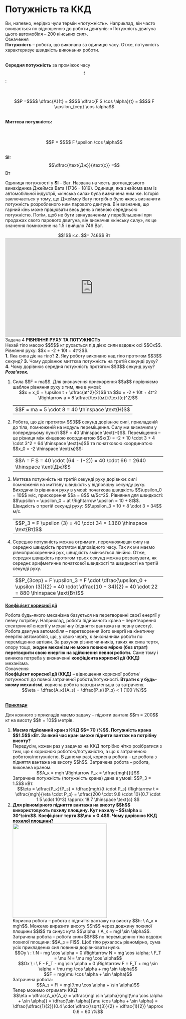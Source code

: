 # Потужнiсть та ККД

<div class="space">Ви, напевно, нерiдко чули термiн «потужнiсть». Наприклад, вiн часто вживається по вiдношенню до роботи двигунiв: «Потужнiсть двигуна цього автомобiля – 200 кiнських сил».</div>

<div class="eoz-wrap">
<span class="eoz">Означення</span>
<div class="eoz-text">
<span class="p1"><b>Потужнiсть</b></span> – робота, що виконана за одиницю часу. Отже, потужнiсть характеризує швидкiсть виконання роботи.

<br>
<br>

<span class="p1"><b>Середня потужнiсть</b></span> за промiжок часу $$t$$:

<br>
<br>

<center>$$P =$$$$ \dfrac{A}{t} = $$$$ \dfrac{F S \cos \alpha}{t} = $$$$ F \upsilon_{сер} \cos \alpha$$</center>

<br>

<span class="p1"><b>Миттєва потужнiсть:</b></span>

<br>
<br>

<center>$$P = $$$$ F \upsilon \cos \alpha$$</center>

<br>

<span class="p1"><b>SI:</b></span> $$\dfrac{\text{Дж}}{\text{с}} =$$ Вт
</div>
</div>

<p class="p3">Одиниця потужностi у <b>SI</b> – Ват. Названа на честь шотландського винахiдника Джеймса Вата (1736 - 1819). Одиниця, яка знайома вам iз автомобiльної iндустрiї, «кiнська сила» була визначена ним же. Iсторiя заключається у тому, що Джеймсу Вату потрiбно було якось визначити потужнiсть розробленого ним парового двигуна. Вiн визначив, що гарний кiнь може працювати весь день з певною середньою потужнiстю. Потiм, щоб не бути звинуваченим у перебiльшеннi при продажах свого парового двигуна, вiн визначив «кiнську силу», як це значення помножене на 1.5 i вийшло 746 Ват.</p>

<div class="space" align="center">$$1$$ к.с. $$= 746$$ Вт</div>

<div class="space"><div class="fluidMedia">
<iframe width="560" height="315" src="https://www.youtube.com/embed/F60gyQ5Cmwc" frameborder="0" allowfullscreen></iframe>
</div>
<div class="popup">
</div></div>

<div class="task-wrap">
<span class="task">Задача 4</span> <b>РIВНЯННЯ РУХУ ТА ПОТУЖНIСТЬ</b>
<div class="task-text">
Нехай тiло масою $$5$$ кг рухається пiд дiєю сили вздовж осi $$Ox$$. Рiвняння руху: $$x = -2 + 10t + 4t^2$$.
<br>
<div class="space"><b>1.</b> Яка сила дiє на тiло? <b>2.</b> Яку роботу виконано над тiло протягом $$3$$ секунд? <b>3.</b> Чому дорiвнює миттєва потужнiсть на третiй секундi руху? <b>4.</b> Чому дорiвнює середня потужнiсть протягом $$3$$ секунд руху?</div>

<div class="space"><b><i>Розв’язок.</i></b></div>

<ol>
<div class="space"><li>
Сила $$F = ma$$. Для визначення прискорення $$a$$ порiвняємо шаблон рiвняння руху з тим, яке в умовi:</div>

<div class="space" align="center">$$x = x_0 + \upsilon t + \dfrac{at^2}{2}$$ та $$x = -2 + 10t + 4t^2 \Rightarrow a = 8 \dfrac{\text{м}}{\text{с}^2}$$</div>

<div class="space"><div class="centered-table-wrapper">
<table class="centered-table">
<tr class="eq">
<td class="eq">
<p1>$$F = ma = 5 \cdot 8 = 40 \thinspace \text{Н}$$</p1>
</td>
</tr>
</table></div></div>
</li>
<div class="space"><li>Робота, що дiє протягом $$3$$ секунд дорiвнює силi, прикладенiй до тiла, помноженiй на модуль перемiщення. Силу ми визначили у попередньому пунктi $$F = 40 \thinspace \text{Н}$$. Перемiщення – це рiзниця мiж кiнцевою координатою $$x(3) = -2 + 10 \cdot 3 + 4 \cdot 3^2 = 64 \thinspace \text{м}$$ та початковою координатою $$x_0 = -2 \thinspace \text{м}$$:</div>

<div class="space"><div class="centered-table-wrapper">
<table class="centered-table">
<tr class="eq">
<td class="eq">
<p1>$$A = F S = 40 \cdot (64 - (-2)) = 40 \cdot 66 = 2640 \thinspace \text{Дж}$$</p1>
</td>
</tr>
</table></div></div>
</li>
<div class="space"><li>
Миттєва потужнiсть на третiй секундi руху дорiвнює силi помноженiй на миттєву швидкiсть у вiдповiдну секунду руху. Виходячи iз рiвняння руху в умовi: початкова швидкiсть $$\upsilon_0 = 10$$ м/c, прискорення $$a = 8$$ м/$с^2$. Рiвняння для швидкостi: $$\upsilon = \upsilon_0 + at \Rightarrow \upsilon = 10 + 8t$$. Швидкiсть о третiй секундi руху: $$\upsilon_3 = 10 + 8 \cdot 3 = 34$$ м/с.</div>

<div class="space"><div class="centered-table-wrapper">
<table class="centered-table">
<tr class="eq">
<td class="eq">
<p1>$$P_3 = F \upsilon (3) = 40 \cdot 34 = 1360 \thinspace \text{Вт}$$</p1>
</td>
</tr>
</table></div></div>
</li>
<div class="space"><li>
Середню потужнiсть можна отримати, перемноживши силу на середню швидкiсть протягом вiдповiдного часу. Так як ми маємо рiвноприскоренний рух, швидкiсть змiнюється лiнiйно. Отже, середня швидкiсть протягом трьох секунд можна розрахувати, як середнє арифметичне початкової швидкостi та швидкостi на третiй секундi руху.</div>

<div class="space"><div class="centered-table-wrapper">
<table class="centered-table">
<tr class="eq">
<td class="eq">
<p1>$$P_{3сер} = F \upsilon_3 = F \cdot \dfrac{\upsilon_0 + \upsilon (3)}{2} = 40 \cdot \dfrac{10 + 34}{2} = 40 \cdot 22 = 880 \thinspace \text{Вт}$$</p1>
</td>
</tr>
</table></div></div>
</li>
</ol>
</div>
</div>

<div class="space"><p class="p3"><span class="p1"><b><u>Коефiцiєнт корисної дiї</u></b></span></p></div>

<div class="space">Робота будь-якого механiзма базується на перетвореннi своєї енергiї у певну потрiбну. Наприклад, робота пiдйомного крана – перетворення електричної енергiї у механiчну (пiдняття вантажа на певну висоту). Робота двигуна автомобiля – перетворення його енергiї на кiнетичну енергiю автомобiля, що, у свою чергу, є виконанням роботи по перемiщенню автiвки. За рахунок рiзних чинникiв, таких як сила тертя, опору тощо, <b>жоден механiзм не може повною мiрою (без втрат) перетворити свою енергiю на здiйснення певної роботи.</b> Саме тому i виникла потреба у визначеннi <span class="p1"><b>коефiцiєнта корисної дiї (ККД)</b></span> механiзма.</div>

<div class="eoz-wrap">
<span class="eoz">Означення</span>
<div class="eoz-text">
<div class="space"><span class="p1"><b>Коефiцiєнт корисної дiї (ККД)</span></b> – вiдношення корисної роботи/потужностi до повної затраченої роботи/потужностi. <b>Втрати є у будь-якому механiзмi</b>, корисна робота завжди меньша за затрачену.</div>

<div align="center">$$\eta = \dfrac{A_к}{A_з} = \dfrac{P_к}{P_з} < 1 (100 \%)$$</div>
<br>
</div>
</div>

<div class="space"><p class="p3"><span class="p1"><b><u>Приклади</u></b></span></p></div>

<div class="space"><p class="p3">Для кожного з прикладiв маємо задачу – пiдняти вантаж $$m = 200$$ кг на висоту $$h = 10$$ метрів.</p></div>

<ol>
<div class="space"><b><li>
Маємо пiдйомний кран з ККД $$= 70 \%$$. Потужнiсть крана $$1.5$$ кВт. За який час кран зможе пiдняти вантаж на потрiбну висоту?</b></div>

<div class="space">Передусiм, кожен раз у задачах на ККД потрiбно чiтко розiбратися з тим, що є корисною роботою/потужнiстю, а що є затраченою роботою/потужнiстю. В даному разi, корисна робота – це робота з пiдняття вантажа на висоту $$h$$. Затрачена робота – робота, виконана краном.</div>

<div class="space" align="center">$$A_к = mgh \Rightarrow P_к  = \dfrac{mgh}{t}$$</div>

<div class="space">Затрачена потужнiсть (потужнiсть крана) дана в умовi: $$P_З = 1.5$$ кВт.</div>

<div class="space" align="center">$$\eta = \dfrac{P_к}{P_з} = \dfrac{mgh}{t \cdot P_з} \Rightarrow t = \dfrac{mgh}{\eta \cdot P_з} = \dfrac{200 \cdot 9.8 \cdot 10}{0.7 \cdot 1.5 \cdot 10^3} \approx 18.7 \thinspace \text{c} $$</div>
</li>
<div class="space"><b><li>
Для рiвномiрного пiдняття вантажа на висоту $$h$$ використовують похилу площину. Кут нахилу – $$\alpha = 30^\circ$$. Коефiцiєнт тертя $$\mu = 0.4$$. Чому дорiвнює ККД похилої площини?</b></div>

<div class="space"><img class="image" width="300"  src="https://rawgit.com/chudaol/ed-era-book-physics/master/images/chapter_7/19.png"></div>

<div class="space">Корисна робота – робота з пiдняття вантажу на висоту $$h: \ A_к = mgh$$. Можемо виразити висоту $$h$$ через довжину похилої площини $$l$$ та синус кута $$\alpha: \ A_к = mgl \sin \alpha$$. Затрачена робота – робота сили $$F$$ по перемiщенню тiла вздовж похилої площини: $$A_з = Fl$$. Щоб тiло рухалось рiвномiрно, сума усiх прикладених сил повинна дорiвнювати нулю.</div>

<div class="space" align="center">$$Oy \ : \ N - mg \cos \alpha = 0 \Rightarrow N = mg \cos \alpha; \ F_Т = \mu N = \mu mg \cos \alpha$$</div>

<div class="space" align="center">$$Ox \ : \ F - F_Т - mg \sin \alpha = 0 \Rightarrow F = F_Т + mg \sin \alpha = \mu mg \cos \alpha + mg \sin \alpha$$</div>

<div class="space" align="center">$$F =  mg(\mu \cos \alpha + \sin \alpha)$$</div>

<div class="space">Затрачена робота:</div>

<div class="space" align="center">$$A_з = Fl = mgl(\mu \cos \alpha + \sin \alpha)$$</div>

<div class="space">Тепер можемо отримати ККД:</div>

<div align="center">$$\eta = \dfrac{A_к}{A_з} = \dfrac{mgl \sin \alpha}{mgl(\mu \cos \alpha + \sin \alpha)} = \dfrac{\sin \alpha}{\mu \cos \alpha + \sin \alpha} = \dfrac{\dfrac{1}{2}}{0.4 \cdot \dfrac{\sqrt{3}}{2} + \dfrac{1}{2}} \approx 0.6 = 60 \%$$</div>
</li>
</ol>